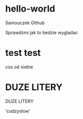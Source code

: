 # hello-world
Samouczek Github

Sprawdzmi jak to bedzie wygladac
# test test
cos od siebie 

# DUZE LITERY
DUZE LITERY

'cudzyslow'
